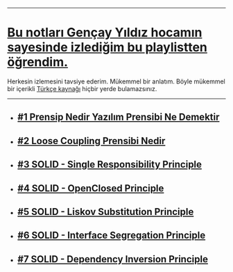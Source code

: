 ***
# [Bu notları Gençay Yıldız hocamın sayesinde izlediğim bu playlistten öğrendim.](https://www.youtube.com/playlist?list=PLQVXoXFVVtp2eAq33DVNxeoXLXj4VMYpT)
Herkesin izlemesini tavsiye ederim. Mükemmel bir anlatım. Böyle mükemmel bir içerikli [Türkçe kaynağı](https://www.youtube.com/c/Gen%C3%A7ayY%C4%B1ld%C4%B1z) 
hiçbir yerde bulamazsınız.
***
- ## [#1 Prensip Nedir Yazılım Prensibi Ne Demektir](https://github.com/musauyumaznotes/CSharp/blob/main/Gen%C3%A7ayY%C4%B1ld%C4%B1z/DesignPrinciples/%231%20Prensip%20Nedir%20Yaz%C4%B1l%C4%B1m%20Prensibi%20Ne%20Demektir/ReadMe.md)
- ## [#2 Loose Coupling Prensibi Nedir](https://github.com/musauyumaznotes/CSharp/blob/main/Gen%C3%A7ayY%C4%B1ld%C4%B1z/DesignPrinciples/%232%20Loose%20Coupling%E2%80%8B%20Prensibi%20Nedir/ReadMe.md)
- ## [#3 SOLID - Single Responsibility Principle](https://github.com/musauyumaznotes/CSharp/blob/main/Gen%C3%A7ayY%C4%B1ld%C4%B1z/DesignPrinciples/%233%20SOLID%20-%20Single%20Responsibility%E2%80%8B%20Principle/ReadMe.md)
- ## [#4 SOLID - OpenClosed Principle](https://github.com/musauyumaznotes/CSharp/blob/main/Gen%C3%A7ayY%C4%B1ld%C4%B1z/DesignPrinciples/%234%20SOLID%20-%20OpenClosed%20Principle/ReadMe.md)
- ## [#5 SOLID - Liskov Substitution Principle](https://github.com/musauyumaznotes/CSharp/blob/main/Gen%C3%A7ayY%C4%B1ld%C4%B1z/DesignPrinciples/%235%20SOLID%20-%20Liskov%20Substitution%20Principle/ReadMe.md)
- ## [#6 SOLID - Interface Segregation Principle](https://github.com/musauyumaznotes/CSharp/blob/main/Gen%C3%A7ayY%C4%B1ld%C4%B1z/DesignPrinciples/%236%20SOLID%20-%20Interface%20Segregation%20Principle/ReadMe.md)
- ## [#7 SOLID - Dependency Inversion Principle](https://github.com/musauyumaznotes/CSharp/blob/main/Gen%C3%A7ayY%C4%B1ld%C4%B1z/DesignPrinciples/%237%20SOLID%20-%20Dependency%20Inversion%20Principle/ReadMe.md)
